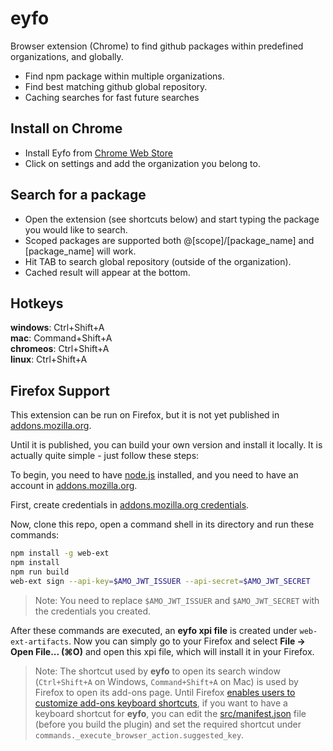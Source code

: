 # eyfo
Browser extension (Chrome) to find github packages within predefined organizations, and globally.

* Find npm package within multiple organizations.
* Find best matching github global repository. 
* Caching searches for fast future searches

## Install on Chrome
* Install Eyfo from [Chrome Web Store](https://chrome.google.com/webstore/detail/eyfo/kfndjpohnlhfifjmdmbddfnedicmlaif)
* Click on settings and add the organization you belong to.


## Search for a package
* Open the extension (see shortcuts below) and start typing the package you would like to search.
* Scoped packages are supported both @[scope]/[package_name] and [package_name] will work.
* Hit TAB to search global repository (outside of the organization).
* Cached result will appear at the bottom.

## Hotkeys
<b>windows</b>: Ctrl+Shift+A<br/>
<b>mac</b>: Command+Shift+A<br/>
<b>chromeos</b>: Ctrl+Shift+A<br/>
<b>linux</b>: Ctrl+Shift+A<br/>

## Firefox Support
This extension can be run on Firefox, but it is not yet published in [addons.mozilla.org](https://addons.mozilla.org).

Until it is published, you can build your own version and install it locally. It is actually quite simple - just follow these steps:
 
 To begin, you need to have [node.js](https://nodejs.org) installed,
 and you need to have an account in [addons.mozilla.org](https://addons.mozilla.org).
 
 First, create credentials in [addons.mozilla.org credentials](https://addons.mozilla.org/en-US/developers/addon/api/key/).
 
 Now, clone this repo, open a command shell in its directory and run these commands:
 ```bash
npm install -g web-ext 
npm install
npm run build
web-ext sign --api-key=$AMO_JWT_ISSUER --api-secret=$AMO_JWT_SECRET 
```

> Note: You need to replace `$AMO_JWT_ISSUER` and `$AMO_JWT_SECRET` with the credentials you created.

After these commands are executed, an **eyfo xpi file** is created under `web-ext-artifacts`.
Now you can simply go to your Firefox and select **File -> Open File... (⌘O)** and open this xpi file,
which will install it in your Firefox.

> Note: The shortcut used by **eyfo** to open its search window (`Ctrl+Shift+A` on Windows, `Command+Shift+A` on Mac)
is used by Firefox to open its add-ons page.
Until Firefox [enables users to customize add-ons keyboard shortcuts](https://www.ghacks.net/2019/01/16/manage-firefox-add-ons-keyboard-shortcuts-on-aboutaddons/),
if you want to have a keyboard shortcut for **eyfo**, you can edit the [src/manifest.json](blob/master/src/manifest.json) file
(before you build the plugin) and set the required shortcut under `commands._execute_browser_action.suggested_key`.